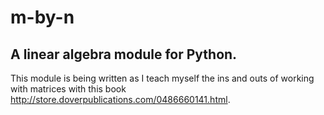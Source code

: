 m-by-n
======

A linear algebra module for Python. 
----------------------------------

This module is being written as I teach myself the ins and outs of working with matrices with this book http://store.doverpublications.com/0486660141.html.

